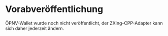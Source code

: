 # Vorabveröffentlichung

ÖPNV-Wallet wurde noch nicht veröffentlicht, der ZXing-CPP-Adapter kann sich daher jederzeit ändern.